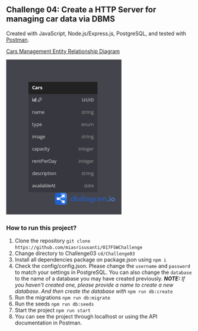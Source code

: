 ## Challenge 04: Create a HTTP Server for managing car data via DBMS

Created with JavaScript, Node.js/Express.js, PostgreSQL, and tested with [Postman](https://www.postman.com/miesedapkrispi/workspace/api-mia/collection/29759373-66cdd7cd-87d4-4d61-a55f-f5ac700beb72?action=share&creator=29759373).

[Cars Management Entity Relationship Diagram](https://dbdiagram.io/d/Car-Management-651feaebffbf5169f02c8375)

![ERD](https://github.com/miasrisusanti/017FSWChallenge/blob/b6cb03fdb2c9345b10ecb0f74272bfd73b2a2cc5/Challenge04/ERD-Car%20Management.png)

### How to run this project?
1. Clone the repository ```git clone https://github.com/miasrisusanti/017FSWChallenge```
2. Change directory to Challenge03 ```cd/Challenge03```
3. Install all dependencies package on package.json using ```npm i```
4. Check the config/config.json. Please change the `username` and `password` to match your settings in PostgreSQL. You can also change the `database` to the name of a database you may have created previously. ___NOTE:__ If you haven't created one, please provide a name to create a new database. And then create the database with_ ```npm run db:create```
5. Run the migrations ```npm run db:migrate```
6. Run the seeds ```npm run db:seeds```
7. Start the project `npm run start`
8. You can see the project through localhost or using the API documentation in Postman.



